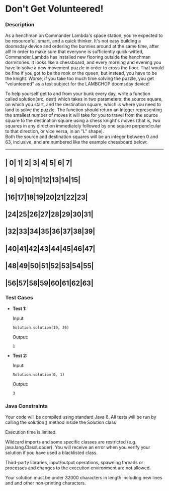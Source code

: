 # Don't Get Volunteered!

### Description

As a henchman on Commander Lambda's space station, you're expected to be resourceful, smart, and a quick thinker. 
It's not easy building a doomsday device and ordering the bunnies around at the same time, after all! In order to 
make sure that everyone is sufficiently quick-witted, Commander Lambda has installed new flooring outside the 
henchman dormitories. It looks like a chessboard, and every morning and evening you have to solve a new movement 
puzzle in order to cross the floor. That would be fine if you got to be the rook or the queen, but instead, you 
have to be the knight. Worse, if you take too much time solving the puzzle, you get "volunteered" as a test subject 
for the LAMBCHOP doomsday device!

To help yourself get to and from your bunk every day, write a function called solution(src, dest) which takes in 
two parameters: the source square, on which you start, and the destination square, which is where you need to land 
to solve the puzzle.  The function should return an integer representing the smallest number of moves it will take 
for you to travel from the source square to the destination square using a chess knight's moves (that is, two squares 
in any direction immediately followed by one square perpendicular to that direction, or vice versa, in an "L" shape).  
Both the source and destination squares will be an integer between 0 and 63, inclusive, and are numbered like the 
example chessboard below:

-------------------------
| 0| 1| 2| 3| 4| 5| 6| 7|
-------------------------
| 8| 9|10|11|12|13|14|15|
-------------------------
|16|17|18|19|20|21|22|23|
-------------------------
|24|25|26|27|28|29|30|31|
-------------------------
|32|33|34|35|36|37|38|39|
-------------------------
|40|41|42|43|44|45|46|47|
-------------------------
|48|49|50|51|52|53|54|55|
-------------------------
|56|57|58|59|60|61|62|63|
-------------------------

### Test Cases

- **Test 1:**

  Input:
  ```
  Solution.solution(19, 36)
  ```

  Output:
  ```
  1
  ```

- **Test 2:**

  Input:
  ```
  Solution.solution(0, 1)
  ```

  Output:
  ```
  3
  ```

### Java Constraints

Your code will be compiled using standard Java 8. All tests will be run by calling the solution() method inside the Solution class

Execution time is limited.

Wildcard imports and some specific classes are restricted (e.g. java.lang.ClassLoader). You will receive an error when you verify your 
solution if you have used a blacklisted class.

Third-party libraries, input/output operations, spawning threads or processes and changes to the execution environment are not allowed.

Your solution must be under 32000 characters in length including new lines and and other non-printing characters.
